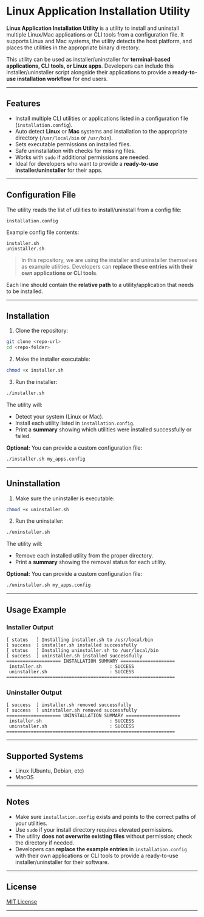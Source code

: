 # Linux Application Installation Utility

**Linux Application Installation Utility** is a utility to install and uninstall multiple Linux/Mac applications or CLI tools from a configuration file. It supports Linux and Mac systems, the utility detects the host platform, and places the utilities in the appropriate binary directory.

This utility can be used as installer/uninstaller for **terminal-based applications, CLI tools, or Linux apps**. Developers can include this installer/uninstaller script alongside their applications to provide a **ready-to-use installation workflow** for end users.

---

## Features

* Install multiple CLI utilities or applications listed in a configuration file (`installation.config`).
* Auto detect **Linux** or **Mac** systems and installation to the appropriate directory (`/usr/local/bin` or `/usr/bin`).
* Sets executable permissions on installed files.
* Safe uninstallation with checks for missing files.
* Works with `sudo` if additional permissions are needed.
* Ideal for developers who want to provide a **ready-to-use installer/uninstaller** for their apps.

---

## Configuration File

The utility reads the list of utilities to install/uninstall from a config file:

```
installation.config
```

Example config file contents:

```
installer.sh
uninstaller.sh
```

> In this repository, we are using the installer and uninstaller themselves as example utilities. Developers can **replace these entries with their own applications or CLI tools**.

Each line should contain the **relative path** to a utility/application that needs to be installed.

---

## Installation

1. Clone the repository:

```bash
git clone <repo-url>
cd <repo-folder>
```

2. Make the installer executable:

```bash
chmod +x installer.sh
```

3. Run the installer:

```bash
./installer.sh
```

The utility will:

* Detect your system (Linux or Mac).
* Install each utility listed in `installation.config`.
* Print a **summary** showing which utilities were installed successfully or failed.

**Optional:** You can provide a custom configuration file:

```bash
./installer.sh my_apps.config
```

---

## Uninstallation

1. Make sure the uninstaller is executable:

```bash
chmod +x uninstaller.sh
```

2. Run the uninstaller:

```bash
./uninstaller.sh
```

The utility will:

* Remove each installed utility from the proper directory.
* Print a **summary** showing the removal status for each utility.

**Optional:** You can provide a custom configuration file:

```bash
./uninstaller.sh my_apps.config
```

---

## Usage Example

### Installer Output

```
[ status   ] Installing installer.sh to /usr/local/bin
[ success  ] installer.sh installed successfully
[ status   ] Installing uninstaller.sh to /usr/local/bin
[ success  ] uninstaller.sh installed successfully
==================== INSTALLATION SUMMARY ====================
 installer.sh                         : SUCCESS
 uninstaller.sh                       : SUCCESS
==============================================================
```

### Uninstaller Output

```
[ success  ] installer.sh removed successfully
[ success  ] uninstaller.sh removed successfully
==================== UNINSTALLATION SUMMARY ====================
 installer.sh                         : SUCCESS
 uninstaller.sh                       : SUCCESS
==============================================================
```

---

## Supported Systems

* Linux (Ubuntu, Debian, etc)
* MacOS

---

## Notes

* Make sure `installation.config` exists and points to the correct paths of your utilities.
* Use `sudo` if your install directory requires elevated permissions.
* The utility **does not overwrite existing files** without permission; check the directory if needed.
* Developers can **replace the example entries** in `installation.config` with their own applications or CLI tools to provide a ready-to-use installer/uninstaller for their software.

---

## License

[MIT License](LICENSE)

---
